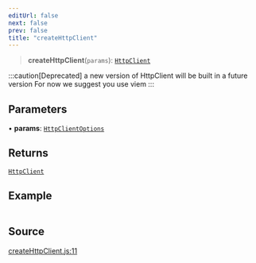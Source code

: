 ```yaml
---
editUrl: false
next: false
prev: false
title: "createHttpClient"
---
```


> **createHttpClient**(`params`): [`HttpClient`](/reference/tevm/http-client/type-aliases/httpclient/)

:::caution[Deprecated]
a new version of HttpClient will be built in a future version
For now we suggest you use viem
:::

## Parameters

• **params**: [`HttpClientOptions`](/reference/tevm/http-client/type-aliases/httpclientoptions/)

## Returns

[`HttpClient`](/reference/tevm/http-client/type-aliases/httpclient/)

## Example

```ts

```

## Source

[createHttpClient.js:11](https://github.com/evmts/tevm-monorepo/blob/main/packages/http-client/src/createHttpClient.js#L11)
